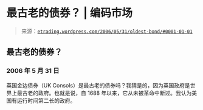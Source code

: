 <!--yml

分类：未分类

日期：2024-05-12 19:53:48

-->

# 最古老的债券？ | 编码市场

> 来源：[`etrading.wordpress.com/2006/05/31/oldest-bond/#0001-01-01`](https://etrading.wordpress.com/2006/05/31/oldest-bond/#0001-01-01)

## 最古老的债券？

### 2006 年 5 月 31 日

英国金边债券（UK Consols）是最古老的债券吗？我猜是的，因为英国政府是世界上最古老的政府。也就是说，自 1688 年以来，它从未被革命中断过。我认为美国有运行时间第二长的政府。
